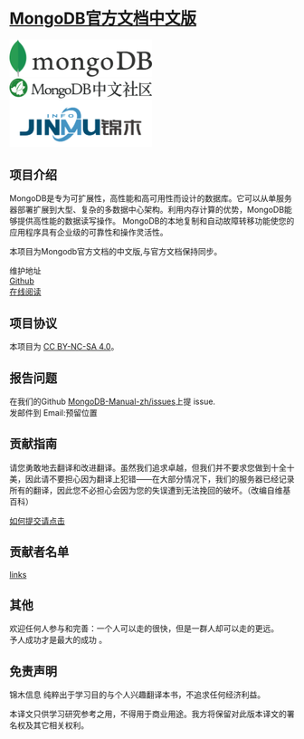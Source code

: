 #  [MongoDB官方文档中文版](https://jinmuinfo.github.io/MongoDB-Manual-zh/)



<img src="./img/logo/MongoLogoBlack.png" width="50%" height="50%">
<img src="./img/logo/mongoChina.png" width="50%" height="50%">
<img src="./img/logo/jmlogo.png" width="50%" height="50%">



##  项目介绍 

MongoDB是专为可扩展性，高性能和高可用性而设计的数据库。它可以从单服务器部署扩展到大型、复杂的多数据中心架构。利用内存计算的优势，MongoDB能够提供高性能的数据读写操作。 MongoDB的本地复制和自动故障转移功能使您的应用程序具有企业级的可靠性和操作灵活性。  

本项目为Mongodb官方文档的中文版,与官方文档保持同步。  

维护地址  
[Github](https://github.com/JinMuInfo/MongoDB-Manual-zh)  
[在线阅读](https://jinmuinfo.github.io/MongoDB-Manual-zh/)  

## 项目协议

本项目为 [CC BY-NC-SA 4.0](https://creativecommons.org/licenses/by-nc-sa/4.0/deed.zh)。

## 报告问题  
在我们的Github [MongoDB-Manual-zh/issues](https://github.com/JinMuInfo/MongoDB-Manual-zh/issues)上提 issue.  
发邮件到 Email:预留位置    

## 贡献指南  
请您勇敢地去翻译和改进翻译。虽然我们追求卓越，但我们并不要求您做到十全十美，因此请不要担心因为翻译上犯错——在大部分情况下，我们的服务器已经记录所有的翻译，因此您不必担心会因为您的失误遭到无法挽回的破坏。（改编自维基百科）  

[如何提交请点击](CONTRIBUTING.md)

## 贡献者名单

[links](https://github.com/JinMuInfo/MongoDB-Manual-zh/issues/4)

## 其他
欢迎任何人参与和完善：一个人可以走的很快，但是一群人却可以走的更远。  
予人成功才是最大的成功 。

## 免责声明

锦木信息  纯粹出于学习目的与个人兴趣翻译本书，不追求任何经济利益。

本译文只供学习研究参考之用，不得用于商业用途。我方将保留对此版本译文的署名权及其它相关权利。


